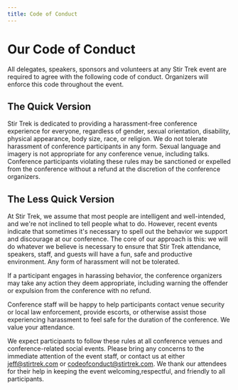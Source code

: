 ```yaml
---
title: Code of Conduct
---
```


# Our Code of Conduct
<div class="icon-hr"></div>

All delegates, speakers, sponsors and volunteers at any Stir Trek event are required to agree with the following code of conduct. Organizers will enforce this code throughout the event.

## The Quick Version

Stir Trek is dedicated to providing a harassment-free conference experience for everyone, regardless of gender, sexual orientation, disability, physical appearance, body size, race, or religion. We do not tolerate harassment of conference participants in any form. Sexual language and imagery is not appropriate for any conference venue, including talks. Conference participants violating these rules may be sanctioned or expelled from the conference without a refund at the discretion of the conference organizers.

## The Less Quick Version

At Stir Trek, we assume that most people are intelligent and well-intended, and we're not inclined to tell people what to do. However, recent events indicate that sometimes it's necessary to spell out the behavior we support and discourage at our conference. The core of our approach is this: we will do whatever we believe is necessary to ensure that Stir Trek attendance, speakers, staff, and guests will have a fun, safe and productive environment.  Any form of harassment will not be tolerated.

If a participant engages in harassing behavior, the conference organizers may take any action they deem appropriate, including warning the offender or expulsion from the conference with no refund.

Conference staff will be happy to help participants contact venue security or local law enforcement, provide escorts, or otherwise assist those experiencing harassment to feel safe for the duration of the conference. We value your attendance.

We expect participants to follow these rules at all conference venues and conference-related social events.  Please bring any concerns to the immediate attention of the event staff, or contact us at either [jeff@stirtrek.com](mailto:jeff@stirtrek.com") or [codeofconduct@stirtrek.com](mailto:codeofconduct@stirtrek.com). We thank our attendees for their help in keeping the event welcoming,respectful, and friendly to all participants.